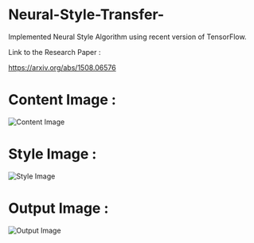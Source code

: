 # Neural-Style-Transfer-

Implemented Neural Style Algorithm using recent version of TensorFlow. 

Link to the Research Paper :

https://arxiv.org/abs/1508.06576


# Content Image :

<img src = "https://raw.githubusercontent.com/Jitensid/Neural-Style-Transfer-/master/Images/louvre_small.jpg" alt = "Content Image">

# Style Image :

<img src = "https://raw.githubusercontent.com/Jitensid/Neural-Style-Transfer-/master/Images/blue_build.jpg" alt = "Style Image" >

# Output Image :

<img src = "https://raw.githubusercontent.com/Jitensid/Neural-Style-Transfer-/master/Output%20Images/output(3).jpg" alt = "Output Image" >
